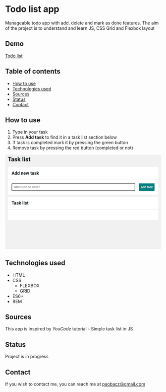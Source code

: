 # Todo list app
Manageable todo app with add, delete and mark as done features.
The aim of the project is to understand and learn JS, CSS Grid and Flexbox layout  
 
## Demo
[Todo list](https://)

## Table of contents
 - [How to use](#how-to-use)
 - [Technologies used](#technologies-used)
 - [Sources](#sources)
 - [Status](#status)
 - [Contact](#contact)



## How to use
1. Type in your task
2. Press **Add task** to find it in a task list section below 
3. If task is completed mark it by pressing the green button
4. Remove task by pressing the red button (completed or not)


![Usage sample](images/list-animation1.gif)
## Technologies used
- HTML
- CSS
  - FLEXBOX
  - GRID
- ES6+
- BEM

## Sources
This app is inspired by *YouCode* tutorial - Simple task list in JS

## Status
Project is in progress

## Contact
If you wish to contact me, you can reach me at paobacz@gmail.com